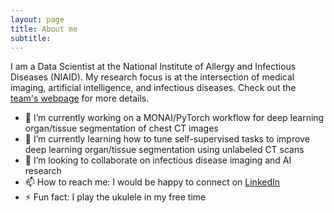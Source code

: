 ```yaml
---
layout: page
title: About me
subtitle: 
---
```


I am a Data Scientist at the National Institute of Allergy and Infectious Diseases (NIAID). My research focus is at the intersection of medical imaging, artificial intelligence, and infectious diseases. Check out the [team's webpage](https://www.niaid.nih.gov/research/artificial-intelligence-integrated-research-facility-fort-detrick) for more details.

- 🔭 I’m currently working on a MONAI/PyTorch workflow for deep learning organ/tissue segmentation of chest CT images
- 🌱 I’m currently learning how to tune self-supervised tasks to improve deep learning organ/tissue segmentation using unlabeled CT scans
- 👯 I’m looking to collaborate on infectious disease imaging and AI research
- 📫 How to reach me: I would be happy to connect on [LinkedIn](https://www.linkedin.com/in/wtchu/)
- ⚡ Fun fact: I play the ukulele in my free time
